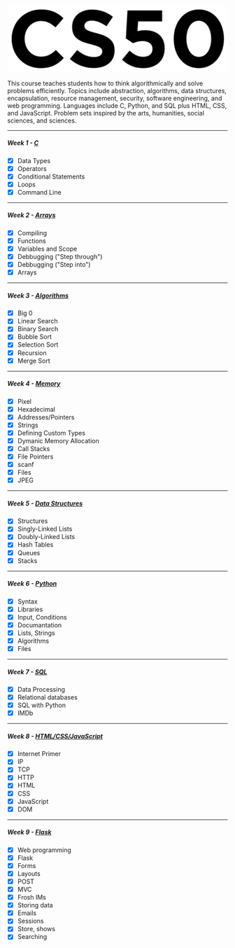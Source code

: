 ![126783990103](./image//readme/126783990103.png)

This course teaches students how to think algorithmically and solve problems efficiently. Topics include abstraction, algorithms, data structures, encapsulation, resource management, security, software engineering, and web programming. Languages include C, Python, and SQL plus HTML, CSS, and JavaScript. Problem sets inspired by the arts, humanities, social sciences, and sciences.

---

##### Week 1 - [C]()

* [X] Data Types
* [X] Operators
* [X] Conditional Statements
* [X] Loops
* [X] Command Line

---

##### Week 2 - [Arrays]()

* [X] Compiling
* [X] Functions
* [X] Variables and Scope
* [X] Debbugging ("Step through")
* [X] Debbugging ("Step into")
* [X] Arrays

---

##### Week 3 - [Algorithms]()

* [X] Big 0
* [X] Linear Search
* [X] Binary Search
* [X] Bubble Sort
* [X] Selection Sort
* [X] Recursion
* [X] Merge Sort

---

##### Week 4 - [Memory]()

* [X] Pixel
* [X] Hexadecimal
* [X] Addresses/Pointers
* [X] Strings
* [X] Defining Custom Types
* [X] Dymanic Memory Allocation
* [X] Call Stacks
* [X] File Pointers
* [X] scanf
* [X] Files
* [X] JPEG

---

##### Week 5 - [Data Structures]()

* [X] Structures
* [X] Singly-Linked Lists
* [X] Doubly-Linked Lists
* [X] Hash Tables
* [X] Queues
* [X] Stacks

---

##### Week 6 - [Python]()

* [X] Syntax
* [X] Libraries
* [X] Input, Conditions
* [X] Documantation
* [X] Lists, Strings
* [X] Algorithms
* [X] Files

---

##### Week 7 - [SQL]()

* [x] Data Processing
* [x] Relational databases
* [x] SQL with Python
* [x] IMDb

---

##### Week 8 - [HTML/CSS/JavaScript]()

* [x] Internet Primer
* [x] IP
* [x] TCP
* [x] HTTP
* [x] HTML
* [x] CSS
* [x] JavaScript
* [x] DOM

---

##### Week 9 - [Flask]()

* [x] Web programming
* [x] Flask
* [x] Forms
* [x] Layouts
* [x] POST
* [x] MVC
* [x] Frosh IMs
* [x] Storing data
* [x] Emails
* [x] Sessions
* [x] Store, shows
* [x] Searching
